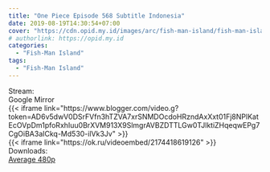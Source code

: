 ```yaml
---
title: "One Piece Episode 568 Subtitle Indonesia"
date: 2019-08-19T14:30:54+07:00
cover: "https://cdn.opid.my.id/images/arc/fish-man-island/fish-man-island.webp" # Optional, cover
# authorlink: https://opid.my.id
categories:
  - "Fish-Man Island"
tags:
  - "Fish-Man Island"
---
```

<div class="ui menu violet borderless inverted">
  <div class="header item active">
        Stream:
    </div>
  <a class="active item" data-tab="google">
    <i class="google drive icon"></i> Google
  </a>
  <a class="item nounderline" data-tab="mirror">
    <i class="odnoklassniki icon"></i> Mirror
  </a>
</div>
<div class="ui bottom attached tab segment active" style="border:0 !important;" data-tab="google">
{{< iframe link="https://www.blogger.com/video.g?token=AD6v5dwV0DSrFVfn3hTZVA7xrSNMDOcdoHRzndAxXxt01Fj8NPlKatEcOVpDm1pfoRxhIuu0BrXVM913X9SlmgrAVBZDTTLGw0TJlktiZHqeqwEPg7CgOiBA3aICkq-Md530-ilVk3Jv" >}}
</div>
<div class="ui bottom attached tab segment" style="border:0 !important;" data-tab="mirror">
{{< iframe link="https://ok.ru/videoembed/2174418619126" >}}
</div>
<div class="ui menu violet borderless inverted">
  <div class="header item active">
        Downloads:
    </div>
  <a class="item nounderline" href="https://ouo.io/IjJaCI" target="_blank" rel="dofollow"><i class="google drive icon"></i>
    Average 480p</a>
</div>